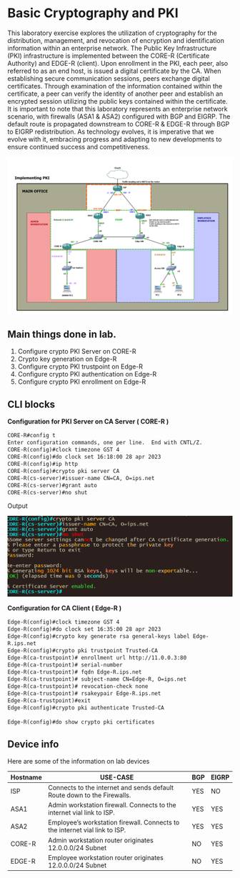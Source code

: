# Basic Cryptography and PKI

This laboratory exercise explores the utilization of cryptography for the distribution, management, and revocation of encryption and identification information within an enterprise network. The Public Key Infrastructure (PKI) infrastructure is implemented between the CORE-R (Certificate Authority) and EDGE-R (client). Upon enrollment in the PKI, each peer, also referred to as an end host, is issued a digital certificate by the CA. When establishing secure communication sessions, peers exchange digital certificates. Through examination of the information contained within the certificate, a peer can verify the identity of another peer and establish an encrypted session utilizing the public keys contained within the certificate. It is important to note that this laboratory represents an enterprise network scenario, with firewalls (ASA1 & ASA2) configured with BGP and EIGRP. The default route is propagated downstream to CORE-R & EDGE-R through BGP to EIGRP redistribution. As technology evolves, it is imperative that we evolve with it, embracing progress and adapting to new developments to ensure continued success and competitiveness.

![](media/ea9c1cea5a2eb36cec881e7ed983160e.png)

## Main things done in lab.

1.  Configure crypto PKI Server on CORE-R
2.  Crypto key generation on Edge-R
3.  Configure crypto PKI trustpoint on Edge-R
4.  Configure crypto PKI authentication on Edge-R
5.  Configure crypto PKI enrollment on Edge-R

## 

## CLI blocks

**Configuration for PKI Server on CA Server ( CORE-R )**

```
CORE-R#config t
Enter configuration commands, one per line.  End with CNTL/Z.
CORE-R(config)#clock timezone GST 4
CORE-R(config)#do clock set 16:18:00 28 apr 2023
CORE-R(config)#ip http
CORE-R(config)#crypto pki server CA
CORE-R(cs-server)#issuer-name CN=CA, O=ips.net
CORE-R(cs-server)#grant auto
CORE-R(cs-server)#no shut 
```

Output

![](media/92b1630ade9f38d1d6554cd947240574.png)

**Configuration for CA Client ( Edge-R )**

```
Edge-R(config)#clock timezone GST 4
Edge-R(config)#do clock set 16:35:00 28 apr 2023
Edge-R(config)#crypto key generate rsa general-keys label Edge-R.ips.net 
Edge-R(config)#crypto pki trustpoint Trusted-CA
Edge-R(ca-trustpoint)# enrollment url http://11.0.0.3:80
Edge-R(ca-trustpoint)# serial-number
Edge-R(ca-trustpoint)# fqdn Edge-R.ips.net
Edge-R(ca-trustpoint)# subject-name CN=Edge-R, O=ips.net
Edge-R(ca-trustpoint)# revocation-check none
Edge-R(ca-trustpoint)# rsakeypair Edge-R.ips.net
Edge-R(ca-trustpoint)#exit
Edge-R(config)#crypto pki authenticate Trusted-CA

Edge-R(config)#do show crypto pki certificates
```

## Device info

Here are some of the information on lab devices

| **Hostname** | USE-CASE                                                                    | **BGP** | **EIGRP** |
|--------------|-----------------------------------------------------------------------------|---------|-----------|
| ISP          | Connects to the internet and sends default Route down to the Firewalls.     | YES     | NO        |
| ASA1         | Admin workstation firewall. Connects to the internet vial link to ISP.      | YES     | YES       |
| ASA2         | Employee’s workstation firewall. Connects to the internet vial link to ISP. | YES     | YES       |
| CORE-R       | Admin workstation router originates 12.0.0.0/24 Subnet                      | NO      | YES       |
| EDGE-R       | Employee workstation router originates 12.0.0.0/24 Subnet                   | NO      | YES       |

## 
